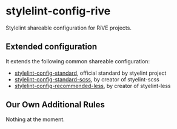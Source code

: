 # stylelint-config-rive

Stylelint shareable configuration for RiVE projects.

## Extended configuration

It extends the following common shareable configuration:

- [stylelint-config-standard](https://www.npmjs.com/package/stylelint-config-standard), official standard by styelint project
- [stylelint-config-standard-scss](https://www.npmjs.com/package/stylelint-config-standard-scss), by creator of styelint-scss
- [stylelint-config-recommended-less](https://www.npmjs.com/package/stylelint-config-recommended-less), by creator of styelint-less

## Our Own Additional Rules

Nothing at the moment.
